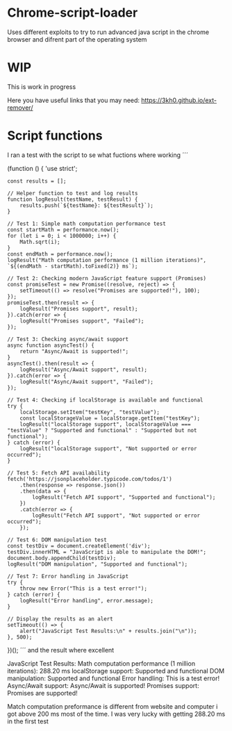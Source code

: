 # Chrome-script-loader
Uses different exploits to try to run advanced java script in  the chrome browser and difrent part of the operating system
# WIP
This is  work in progress

Here you have useful links that you may need:
https://3kh0.github.io/ext-remover/
# Script functions
I ran a test with the script to se what fuctions where working
´´´

(function () {
    'use strict';

    const results = [];

    // Helper function to test and log results
    function logResult(testName, testResult) {
        results.push(`${testName}: ${testResult}`);
    }

    // Test 1: Simple math computation performance test
    const startMath = performance.now();
    for (let i = 0; i < 1000000; i++) {
        Math.sqrt(i);
    }
    const endMath = performance.now();
    logResult("Math computation performance (1 million iterations)", `${(endMath - startMath).toFixed(2)} ms`);

    // Test 2: Checking modern JavaScript feature support (Promises)
    const promiseTest = new Promise((resolve, reject) => {
        setTimeout(() => resolve("Promises are supported!"), 100);
    });
    promiseTest.then(result => {
        logResult("Promises support", result);
    }).catch(error => {
        logResult("Promises support", "Failed");
    });

    // Test 3: Checking async/await support
    async function asyncTest() {
        return "Async/Await is supported!";
    }
    asyncTest().then(result => {
        logResult("Async/Await support", result);
    }).catch(error => {
        logResult("Async/Await support", "Failed");
    });

    // Test 4: Checking if localStorage is available and functional
    try {
        localStorage.setItem("testKey", "testValue");
        const localStorageValue = localStorage.getItem("testKey");
        logResult("localStorage support", localStorageValue === "testValue" ? "Supported and functional" : "Supported but not functional");
    } catch (error) {
        logResult("localStorage support", "Not supported or error occurred");
    }

    // Test 5: Fetch API availability
    fetch('https://jsonplaceholder.typicode.com/todos/1')
        .then(response => response.json())
        .then(data => {
            logResult("Fetch API support", "Supported and functional");
        })
        .catch(error => {
            logResult("Fetch API support", "Not supported or error occurred");
        });

    // Test 6: DOM manipulation test
    const testDiv = document.createElement('div');
    testDiv.innerHTML = "JavaScript is able to manipulate the DOM!";
    document.body.appendChild(testDiv);
    logResult("DOM manipulation", "Supported and functional");

    // Test 7: Error handling in JavaScript
    try {
        throw new Error("This is a test error!");
    } catch (error) {
        logResult("Error handling", error.message);
    }

    // Display the results as an alert
    setTimeout(() => {
        alert("JavaScript Test Results:\n" + results.join("\n"));
    }, 500);
})();
´´´
and the result where excellent

JavaScript Test Results:
Math computation performance (1 million iterations): 288.20 ms localStorage support: Supported and functional
DOM manipulation: Supported and functional Error handling: This is a test error!
Async/Await support: Async/Await is supported! Promises support: Promises are supported!

Match computation preformance is different from website and computer i got above 200 ms most of the time. I was very lucky with getting 288.20 ms in the first test
